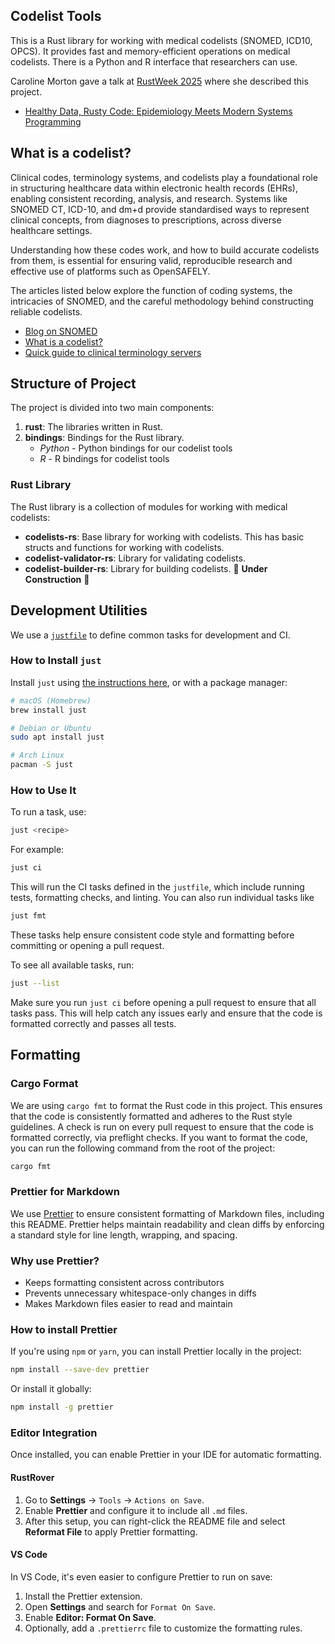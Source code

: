 ## Codelist Tools

This is a Rust library for working with medical codelists (SNOMED, ICD10, OPCS).
It provides fast and memory-efficient operations on medical codelists. There is
a Python and R interface that researchers can use.

Caroline Morton gave a talk at [RustWeek 2025](https://2025.rustweek.org/) where
she described this project.

- [Healthy Data, Rusty Code: Epidemiology Meets Modern Systems Programming](https://www.youtube.com/watch?v=gV55o0FmG2U)

## What is a codelist?

Clinical codes, terminology systems, and codelists play a foundational role in
structuring healthcare data within electronic health records (EHRs), enabling
consistent recording, analysis, and research. Systems like SNOMED CT, ICD-10,
and dm+d provide standardised ways to represent clinical concepts, from
diagnoses to prescriptions, across diverse healthcare settings.

Understanding how these codes work, and how to build accurate codelists from
them, is essential for ensuring valid, reproducible research and effective use
of platforms such as OpenSAFELY.

The articles listed below explore the function of coding systems, the
intricacies of SNOMED, and the careful methodology behind constructing reliable
codelists.

- [Blog on SNOMED](https://www.carolinemorton.co.uk/blog/what-is-snomed)
- [What is a codelist?](https://www.bennett.ox.ac.uk/blog/2023/09/what-are-codelists-and-how-are-they-constructed/)
- [Quick guide to clinical terminology servers](https://www.bennett.ox.ac.uk/blog/2023/06/an-introduction-to-clinical-codes-and-terminology-systems/)

## Structure of Project

The project is divided into two main components:

1. **rust**: The libraries written in Rust.
2. **bindings**: Bindings for the Rust library.
   - _Python_ - Python bindings for our codelist tools
   - _R_ - R bindings for codelist tools

### Rust Library

The Rust library is a collection of modules for working with medical codelists:

- **codelists-rs**: Base library for working with codelists. This has basic
  structs and functions for working with codelists.
- **codelist-validator-rs**: Library for validating codelists.
- **codelist-builder-rs**: Library for building codelists. 🚧 **Under
  Construction** 🚧

## Development Utilities

We use a [`justfile`](https://github.com/casey/just) to define common tasks for
development and CI.

### How to Install `just`

Install `just` using
[the instructions here](https://github.com/casey/just#installation), or with a
package manager:

```bash
# macOS (Homebrew)
brew install just

# Debian or Ubuntu
sudo apt install just

# Arch Linux
pacman -S just
```

### How to Use It

To run a task, use:

```bash
just <recipe>
```

For example:

```bash
just ci
```

This will run the CI tasks defined in the `justfile`, which include running
tests, formatting checks, and linting. You can also run individual tasks like

```bash
just fmt
```

These tasks help ensure consistent code style and formatting before committing
or opening a pull request.

To see all available tasks, run:

```bash
just --list
```

Make sure you run `just ci` before opening a pull request to ensure that all
tasks pass. This will help catch any issues early and ensure that the code is
formatted correctly and passes all tests.

## Formatting

### Cargo Format

We are using `cargo fmt` to format the Rust code in this project. This ensures
that the code is consistently formatted and adheres to the Rust style
guidelines. A check is run on every pull request to ensure that the code is
formatted correctly, via preflight checks. If you want to format the code, you
can run the following command from the root of the project:

```bash
cargo fmt
```

### Prettier for Markdown

We use [Prettier](https://prettier.io/) to ensure consistent formatting of
Markdown files, including this README. Prettier helps maintain readability and
clean diffs by enforcing a standard style for line length, wrapping, and
spacing.

### Why use Prettier?

- Keeps formatting consistent across contributors
- Prevents unnecessary whitespace-only changes in diffs
- Makes Markdown files easier to read and maintain

### How to install Prettier

If you're using `npm` or `yarn`, you can install Prettier locally in the
project:

```bash
npm install --save-dev prettier
```

Or install it globally:

```bash
npm install -g prettier
```

### Editor Integration

Once installed, you can enable Prettier in your IDE for automatic formatting.

#### RustRover

1. Go to **Settings** → `Tools` → `Actions on Save`.
2. Enable **Prettier** and configure it to include all `.md` files.
3. After this setup, you can right-click the README file and select **Reformat
   File** to apply Prettier formatting.

#### VS Code

In VS Code, it's even easier to configure Prettier to run on save:

1. Install the Prettier extension.
2. Open **Settings** and search for `Format On Save`.
3. Enable **Editor: Format On Save**.
4. Optionally, add a `.prettierrc` file to customize the formatting rules.

